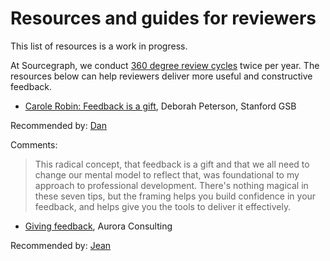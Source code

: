 # Resources and guides for reviewers

This list of resources is a work in progress. 

At Sourcegraph, we conduct [360 degree review cycles](index.md) twice per year. The resources below can help reviewers deliver more useful and constructive feedback.

* [Carole Robin: Feedback is a gift](https://www.gsb.stanford.edu/insights/carole-robin-feedback-gift), Deborah Peterson, Stanford GSB 

Recommended by: [Dan](../../../company/team/index.md#dan-adler-he-him)

Comments:

>This radical concept, that feedback is a gift and that we all need to change our mental model to reflect that, was foundational to my approach to professional development. There's nothing magical in these seven tips, but the framing helps you build confidence in your feedback, and helps give you the tools to deliver it effectively.

* [Giving feedback](https://www.aurorapatents.com/blog/feedback), Aurora Consulting

Recommended by: [Jean](../../../company/team/index.md#jean-du-plessis-he-him)
